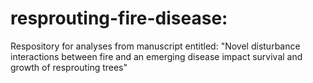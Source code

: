 # resprouting-fire-disease: 
Respository for analyses from manuscript entitled: "Novel disturbance interactions between fire and an emerging disease impact survival and growth of resprouting trees"



